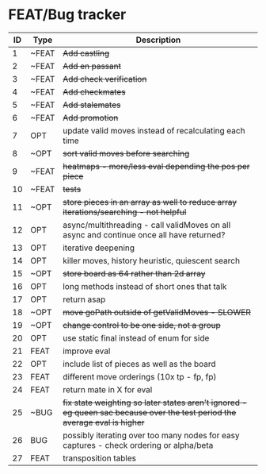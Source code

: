 # FEAT/Bug tracker

ID   | Type  | Description
---- | ----- | ----
1    | ~FEAT  | ~~Add castling~~
2    | ~FEAT  | ~~Add en passant~~
3    | ~FEAT  | ~~Add check verification~~
4    | ~FEAT  | ~~Add checkmates~~
5    | ~FEAT  | ~~Add stalemates~~
6    | ~FEAT  | ~~Add promotion~~
7    | OPT   | update valid moves instead of recalculating each time
8    | ~OPT   | ~~sort valid moves before searching~~
9    | ~FEAT  | ~~heatmaps - more/less eval depending the pos per piece~~
10   | ~FEAT  | ~~tests~~
11   | ~OPT   | ~~store pieces in an array as well to reduce array iterations/searching - not helpful~~
12   | OPT   | async/multithreading - call validMoves on all async and continue once all have returned?
13   | OPT   | iterative deepening
14   | OPT   | killer moves, history heuristic, quiescent search
15   | ~OPT   | ~~store board as 64 rather than 2d array~~
16   | OPT   | long methods instead of short ones that talk
17   | OPT   | return asap
18   | ~OPT   | ~~move goPath outside of getValidMoves - SLOWER~~
19   | ~OPT   | ~~change control to be one side, not a group~~
20   | OPT   | use static final instead of enum for side
21   | FEAT  | improve eval
22   | OPT   | include list of pieces as well as the board
23   | FEAT  | different move orderings (10x tp - fp, fp)
24   | FEAT  | return mate in X for eval
25   | ~BUG   | ~~fix state weighting so later states aren't ignored - eg queen sac because over the test period the average eval is higher~~
26   | BUG   | possibly iterating over too many nodes for easy captures - check ordering or alpha/beta
27   | FEAT  | transposition tables